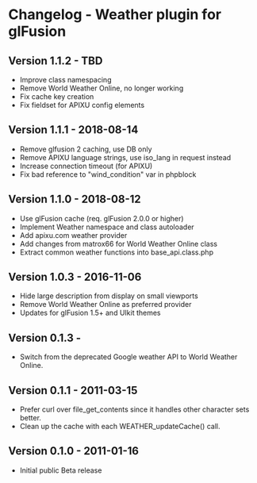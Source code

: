 # Changelog - Weather plugin for glFusion

## Version 1.1.2 - TBD
- Improve class namespacing
- Remove World Weather Online, no longer working
- Fix cache key creation
- Fix fieldset for APIXU config elements

## Version 1.1.1 - 2018-08-14
- Remove glfusion 2 caching, use DB only
- Remove APIXU language strings, use iso_lang in request instead
- Increase connection timeout (for APIXU)
- Fix bad reference to "wind_condition" var in phpblock

## Version 1.1.0 - 2018-08-12
- Use glFusion cache (req. glFusion 2.0.0 or higher)
- Implement Weather namespace and class autoloader
- Add apixu.com weather provider
- Add changes from matrox66 for World Weather Online class
- Extract common weather functions into base_api.class.php

## Version 1.0.3 - 2016-11-06
- Hide large description from display on small viewports
- Remove World Weather Online as preferred provider
- Updates for glFusion 1.5+ and UIkit themes

## Version 0.1.3 -
- Switch from the deprecated Google weather API to World Weather Online.

## Version 0.1.1 - 2011-03-15
- Prefer curl over file_get_contents since it handles other character sets better.
- Clean up the cache with each WEATHER_updateCache() call.

## Version 0.1.0 - 2011-01-16
- Initial public Beta release

